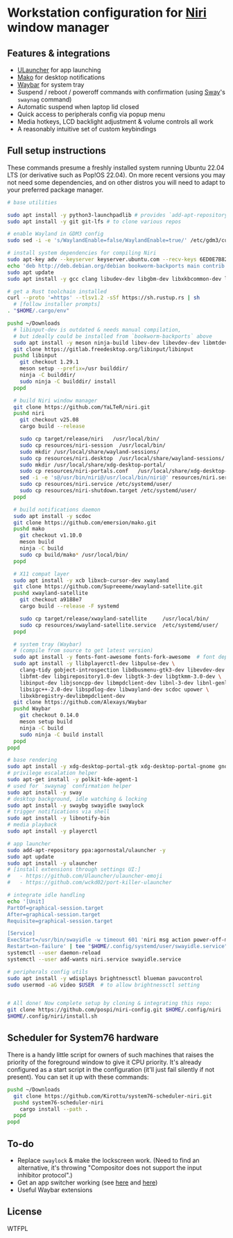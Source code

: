 # Workstation configuration for [Niri](https://yalter.github.io/niri/) window manager

## Features & integrations

- [ULauncher](https://ulauncher.io/) for app launching
- [Mako](https://github.com/emersion/mako) for desktop notifications
- [Waybar](https://github.com/Alexays/Waybar) for system tray
- Suspend / reboot / poweroff commands with confirmation (using [Sway](https://swaywm.org/)'s `swaynag` command)
- Automatic suspend when laptop lid closed
- Quick access to peripherals config via popup menu
- Media hotkeys, LCD backlight adjustment & volume controls all work
- A reasonably intuitive set of custom keybindings

## Full setup instructions

These commands presume a freshly installed system running Ubuntu 22.04 LTS (or derivative such as Pop!OS 22.04). On more recent versions you may not need some dependencies, and on other distros you will need to adapt to your preferred package manager.

```bash
# base utilities

sudo apt install -y python3-launchpadlib # provides `add-apt-repository`
sudo apt install -y git git-lfs # to clone various repos

# enable Wayland in GDM3 config
sudo sed -i -e 's/WaylandEnable=false/WaylandEnable=true/' /etc/gdm3/custom.conf

# install system dependencies for compiling Niri
sudo apt-key adv --keyserver keyserver.ubuntu.com --recv-keys 6ED0E7B82643E131 78DBA3BC47EF2265
echo 'deb http://deb.debian.org/debian bookworm-backports main contrib' | sudo tee /etc/apt/sources.list.d/debian-backports.list
sudo apt update
sudo apt install -y gcc clang libudev-dev libgbm-dev libxkbcommon-dev libegl1-mesa-dev libwayland-dev libdbus-1-dev libsystemd-dev libseat-dev libpipewire-0.3-dev libpango1.0-dev libdisplay-info-dev

# get a Rust toolchain installed
curl --proto '=https' --tlsv1.2 -sSf https://sh.rustup.rs | sh
  # [follow installer prompts]
. "$HOME/.cargo/env"

pushd ~/Downloads
  # libinput-dev is outdated & needs manual compilation,
  # but ideally could be installed from `bookworm-backports` above
  sudo apt install -y meson ninja-build libev-dev libevdev-dev libmtdev-dev libwacom-dev libgtk-3-dev
  git clone https://gitlab.freedesktop.org/libinput/libinput
  pushd libinput
    git checkout 1.29.1
    meson setup --prefix=/usr builddir/
    ninja -C builddir/
    sudo ninja -C builddir/ install
  popd

  # build Niri window manager
  git clone https://github.com/YaLTeR/niri.git
  pushd niri
    git checkout v25.08
    cargo build --release

    sudo cp target/release/niri   /usr/local/bin/
    sudo cp resources/niri-session  /usr/local/bin/
    sudo mkdir /usr/local/share/wayland-sessions/
    sudo cp resources/niri.desktop  /usr/local/share/wayland-sessions/
    sudo mkdir /usr/local/share/xdg-desktop-portal/
    sudo cp resources/niri-portals.conf   /usr/local/share/xdg-desktop-portal/
    sed -i -e 's@/usr/bin/niri@/usr/local/bin/niri@' resources/niri.service
    sudo cp resources/niri.service /etc/systemd/user/
    sudo cp resources/niri-shutdown.target /etc/systemd/user/
  popd

  # build notifications daemon
  sudo apt install -y scdoc
  git clone https://github.com/emersion/mako.git
  pushd mako
    git checkout v1.10.0
    meson build
    ninja -C build
    sudo cp build/mako* /usr/local/bin/
  popd

  # X11 compat layer
  sudo apt install -y xcb libxcb-cursor-dev xwayland
  git clone https://github.com/Supreeeme/xwayland-satellite.git
  pushd xwayland-satellite
    git checkout a9188e7
    cargo build --release -F systemd

    sudo cp target/release/xwayland-satellite     /usr/local/bin/
    sudo cp resources/xwayland-satellite.service  /etc/systemd/user/
  popd

  # system tray (Waybar)
  # (compile from source to get latest version)
  sudo apt install -y fonts-font-awesome fonts-fork-awesome  # font dependency
  sudo apt install -y llibplayerctl-dev libpulse-dev \
    clang-tidy gobject-introspection libdbusmenu-gtk3-dev libevdev-dev \
    libfmt-dev libgirepository1.0-dev libgtk-3-dev libgtkmm-3.0-dev \
    libinput-dev libjsoncpp-dev libmpdclient-dev libnl-3-dev libnl-genl-3-dev \
    libsigc++-2.0-dev libspdlog-dev libwayland-dev scdoc upower \
    libxkbregistry-devlibmpdclient-dev
  git clone https://github.com/Alexays/Waybar
  pushd Waybar
    git checkout 0.14.0
    meson setup build
    ninja -C build
    sudo ninja -C build install
  popd
popd

# base rendering
sudo apt install -y xdg-desktop-portal-gtk xdg-desktop-portal-gnome gnome-keyring
# privilege escalation helper
sudo apt-get install -y polkit-kde-agent-1
# used for `swaynag` confirmation helper
sudo apt install -y sway
# desktop background, idle watching & locking
sudo apt install -y swaybg swayidle swaylock
# trigger notifications via shell
sudo apt install -y libnotify-bin
# media playback
sudo apt install -y playerctl

# app launcher
sudo add-apt-repository ppa:agornostal/ulauncher -y
sudo apt update
sudo apt install -y ulauncher
# [install extensions through settings UI:]
#   - https://github.com/Ulauncher/ulauncher-emoji
#   - https://github.com/wckd02/port-killer-ulauncher

# integrate idle handling
echo '[Unit]
PartOf=graphical-session.target
After=graphical-session.target
Requisite=graphical-session.target

[Service]
ExecStart=/usr/bin/swayidle -w timeout 601 'niri msg action power-off-monitors' timeout 600 'swaylock -f' before-sleep 'swaylock -f'
Restart=on-failure' | tee "$HOME/.config/systemd/user/swayidle.service"
systemctl --user daemon-reload
systemctl --user add-wants niri.service swayidle.service

# peripherals config utils
sudo apt install -y wdisplays brightnessctl blueman pavucontrol
sudo usermod -aG video $USER  # to allow brightnessctl setting


# All done! Now complete setup by cloning & integrating this repo:
git clone https://github.com/pospi/niri-config.git $HOME/.config/niri
$HOME/.config/niri/install.sh
```


## Scheduler for System76 hardware

There is a handy little script for owners of such machines that raises the priority of the foreground window to give it CPU priority. It's already configured as a start script in the configuration (it'll just fail silently if not present). You can set it up with these commands:

```bash
pushd ~/Downloads
  git clone https://github.com/Kirottu/system76-scheduler-niri.git
  pushd system76-scheduler-niri
    cargo install --path .
  popd
popd
```

## To-do

- Replace `swaylock` & make the lockscreen work. (Need to find an alternative, it's throwing "Compositor does not support the input inhibitor protocol".)
- Get an app switcher working (see [here](https://github.com/Kiki-Bouba-Team/niri-switch/issues/14) and [here](https://github.com/isaksamsten/niriswitcher/issues/2))
- Useful Waybar extensions

## License

WTFPL